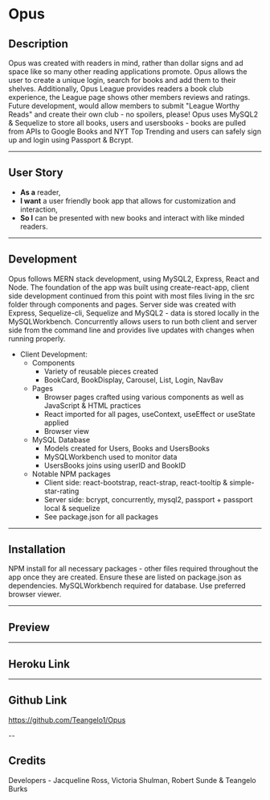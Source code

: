 #  Opus

## Description 

Opus was created with readers in mind, rather than dollar signs and ad space like so many other reading applications promote. Opus allows the user to create a unique login, search for books and add them to their shelves. Additionally, Opus League provides readers a book club experience, the League page shows other members reviews and ratings. Future development, would allow members to submit "League Worthy Reads" and create their own club - no spoilers, please! Opus uses MySQL2 & Sequelize to store all books, users and usersbooks - books are pulled from APIs to Google Books and NYT Top Trending and users can safely sign up and login using Passport & Bcrypt.

---

## User Story

* **As a** reader, 
* **I want** a user friendly book app that allows for customization and interaction,
* **So I** can be presented with new books and interact with like minded readers.

---

## Development 

Opus follows MERN stack development, using MySQL2, Express, React and Node. The foundation of the app was built using create-react-app, client side development continued from this point with most files living in the src folder through components and pages. Server side was created with Express, Sequelize-cli, Sequelize and MySQL2 - data is stored locally in the MySQLWorkbench. Concurrently allows users to run both client and server side from the command line and provides live updates with changes when running properly.

 - Client Development:
     -  Components
        - Variety of reusable pieces created 
        - BookCard, BookDisplay, Carousel, List, Login, NavBav
     - Pages
        - Browser pages crafted using various components as well as JavaScript & HTML practices
        - React imported for all pages, useContext, useEffect or useState applied 
        - Browser view  
    -  MySQL Database  
         - Models created for Users, Books and UsersBooks
         - MySQLWorkbench used to monitor data
         - UsersBooks joins using userID and BookID
    - Notable NPM packages
        - Client side: react-bootstrap, react-strap, react-tooltip & simple-star-rating
        - Server side: bcrypt, concurrently, mysql2, passport + passport local & sequelize 
        - See package.json for all packages
 

---

## Installation 

NPM install for all necessary packages - other files required throughout the app once they are created. Ensure these are listed on package.json as dependencies. MySQLWorkbench required for database. Use preferred browser viewer.

--- 

## Preview 

<!-- ![Opus](./public/images/letsmove.png)
![Opus](./public/images/letsmovehome.png) -->
---

## Heroku Link 



---

## Github Link

https://github.com/Teangelo1/Opus

--

## Credits

Developers - Jacqueline Ross, Victoria Shulman, Robert Sunde & Teangelo Burks

